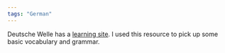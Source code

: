```yaml
---
tags: "German"
---
```


Deutsche Welle has a [learning site](https://learngerman.dw.com/en). I used this resource to pick up some basic vocabulary and grammar.
